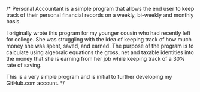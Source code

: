 /*
Personal Accountant is a simple program that allows the end user to keep track of their personal financial records on a weekly, bi-weekly and monthly basis. 

I originally wrote this program for my younger cousin who had recently left for college. She was struggling with the idea of keeping track of how much money she was spent, saved, and earned. The purpose of the program is to calculate using algebraic equations the gross, net and taxable identities into the money that she is earning from her job while keeping track of a 30% rate of saving.

This is a very simple program and is initial to further developing my GitHub.com account.
*/
